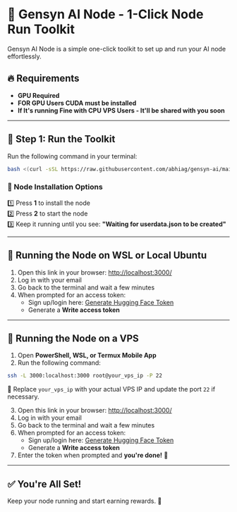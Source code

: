 # 🚀 Gensyn AI Node - 1-Click Node Run Toolkit

Gensyn AI Node is a simple one-click toolkit to set up and run your AI node effortlessly.

## 🔥 Requirements
- **GPU Required**
- **FOR GPU Users CUDA must be installed**
- **If It's running Fine with CPU VPS Users - It'll be shared with you soon**

---

## 🔹 Step 1: Run the Toolkit
Run the following command in your terminal:
```bash
bash <(curl -sSL https://raw.githubusercontent.com/abhiag/gensyn-ai/main/g.sh)
```

### 📌 Node Installation Options
1️⃣ Press **1** to install the node  
2️⃣ Press **2** to start the node  
3️⃣ Keep it running until you see: **"Waiting for userdata.json to be created"**

---

## 🔹 Running the Node on WSL or Local Ubuntu
1. Open this link in your browser: [http://localhost:3000/](http://localhost:3000/)
2. Log in with your email  
3. Go back to the terminal and wait a few minutes  
4. When prompted for an access token:  
   - Sign up/login here: [Generate Hugging Face Token](https://huggingface.co/settings/tokens/new?tokenType=write)
   - Generate a **Write access token**

---

## 🔹 Running the Node on a VPS
1. Open **PowerShell, WSL, or Termux Mobile App**  
2. Run the following command:
```bash
ssh -L 3000:localhost:3000 root@your_vps_ip -P 22
```
📌 Replace `your_vps_ip` with your actual VPS IP and update the port `22` if necessary.

3. Open this link in your browser: [http://localhost:3000/](http://localhost:3000/)
4. Log in with your email  
5. Go back to the terminal and wait a few minutes  
6. When prompted for an access token:  
   - Sign up/login here: [Generate Hugging Face Token](https://huggingface.co/settings/tokens/new?tokenType=write)
   - Generate a **Write access token**  
7. Enter the token when prompted and **you're done!** 🎉

---

## ✅ You're All Set!
Keep your node running and start earning rewards. 🚀

